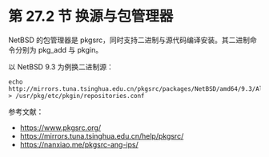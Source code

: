 # 第 27.2 节 换源与包管理器


NetBSD 的包管理器是 pkgsrc，同时支持二进制与源代码编译安装。其二进制命令分别为 pkg_add 与 pkgin。

以 NetBSD 9.3 为例换二进制源：

```
echo http://mirrors.tuna.tsinghua.edu.cn/pkgsrc/packages/NetBSD/amd64/9.3/All > /usr/pkg/etc/pkgin/repositories.conf
```



参考文献：

 - <https://www.pkgsrc.org/>
 - <https://mirrors.tuna.tsinghua.edu.cn/help/pkgsrc/>
 - <https://nanxiao.me/pkgsrc-ang-ips/>
